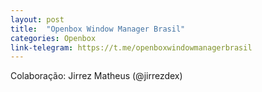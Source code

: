 ```yaml
---
layout: post
title:  "Openbox Window Manager Brasil"
categories: Openbox
link-telegram: https://t.me/openboxwindowmanagerbrasil
---
```

Colaboração: Jirrez Matheus (@jirrezdex)
